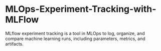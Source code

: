 # MLOps-Experiment-Tracking-with-MLFlow
MLflow experiment tracking is a tool in MLOps to log, organize, and compare machine learning runs, including parameters, metrics, and artifacts.
